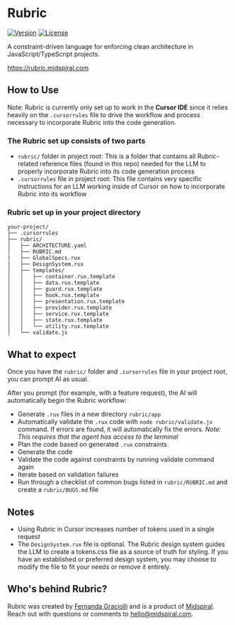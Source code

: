 # Rubric

[![Version](https://img.shields.io/badge/version-1.0.0-blue.svg)](https://github.com/your-username/rubric/releases)
[![License](https://img.shields.io/badge/license-MIT-green.svg)](LICENSE)

A constraint-driven language for enforcing clean architecture in JavaScript/TypeScript projects.

https://rubric.midspiral.com


## How to Use
Note: Rubric is currently only set up to work in the **Cursor IDE** since it relies heavily on the `.cursorrules` file to drive the workflow and process necessary to incorporate Rubric into the code generation. 

### The Rubric set up consists of two parts
- `rubric/` folder in project root: This is a folder that contains all Rubric-related reference files (found in this repo) needed for the LLM to properly incorporate Rubric into its code generation process
- `.cursorrules` file in project root: This file contains very specific instructions for an LLM working inside of Cursor on how to incorporate Rubric into its workflow

### Rubric set up in your project directory

```
your-project/
├── .cursorrules
├── rubric/
│   ├── ARCHITECTURE.yaml
│   ├── RUBRIC.md
|   ├── GlobalSpecs.rux
|   ├── DesignSystem.rux
│   ├── templates/
│   │   ├── container.rux.template
│   │   ├── data.rux.template
│   │   ├── guard.rux.template
│   │   ├── hook.rux.template
│   │   ├── presentation.rux.template
│   │   ├── provider.rux.template
│   │   ├── service.rux.template
│   │   ├── state.rux.template
│   │   └── utility.rux.template
│   └── validate.js
```

## What to expect

Once you have the `rubric/` folder and `.cursorrules` file in your project root, you can prompt AI as usual. 

After you prompt (for example, with a feature request), the AI will automatically begin the Rubric workflow: 
- Generate `.rux` files in a new directory `rubric/app`
- Automatically validate the `.rux` code with `node rubric/validate.js` command. If errors are found, it will automatically fix the errors. 
*Note: This requires that the agent has access to the terminal*
- Plan the code based on generated `.rux` constraints 
- Generate the code
- Validate the code against constraints by running validate command again
- Iterate based on validation failures
- Run through a checklist of common bugs listed in `rubric/RUBRIC.md` and create a `rubric/BUGS.md` file

## Notes
- Using Rubric in Cursor increases number of tokens used in a single request
- The `DesignSystem.rux` file is optional. The Rubric design system guides the LLM to create a tokens.css file as a source of truth for styling. If you have an established or preferred design system, you may choose to modify the file to fit your needs or remove it entirely. 

## Who's behind Rubric?
Rubric was created by [Fernanda Graciolli](https://github.com/graciolli-f) and is a product of [Midspiral](https://midspiral.com). Reach out with questions or comments to hello@midspiral.com.
